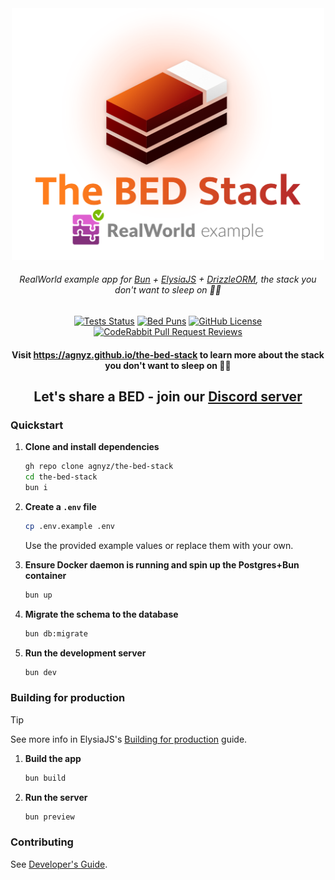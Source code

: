 <div align='center'>

<img src="docs/public/logo.png" alt="Logo for The BED Stack RealWorld example" width=500>

###### _RealWorld example app for [Bun](https://github.com/oven-sh/bun) + [ElysiaJS](https://github.com/elysiajs/elysia) + [DrizzleORM](https://github.com/drizzle-team/drizzle-orm), the stack you don't want to sleep on 🛌💤_

[![Tests Status](https://github.com/agnyz/the-bed-stack/actions/workflows/tests.yml/badge.svg?event=push&branch=main)](https://github.com/agnyz/the-bed-stack/actions/workflows/tests.yml?query=branch%3Amain) [![Bed Puns](https://img.shields.io/badge/bed%20puns-welcome-limegreen)](https://discord.gg/PH4rBdTU) [![GitHub License](https://img.shields.io/github/license/agnyz/the-bed-stack)](https://github.com/agnyz/the-bed-stack/blob/main/LICENSE) [![CodeRabbit Pull Request Reviews](https://img.shields.io/coderabbit/prs/github/agnyz/the-bed-stack?utm_source=oss&utm_medium=github&utm_campaign=agnyz%2Fthe-bed-stack&labelColor=171717&color=FF570A&link=https%3A%2F%2Fcoderabbit.ai&label=CodeRabbit+Reviews)](https://github.com/agnyz/the-bed-stack/pulls)

#### Visit https://agnyz.github.io/the-bed-stack to learn more about the stack you don't want to sleep on 🛌💤

## Let's share a BED - join our [Discord server](https://discord.gg/PH4rBdTU) 

</div>

### Quickstart

1. **Clone and install dependencies**

    ```sh
    gh repo clone agnyz/the-bed-stack
    cd the-bed-stack
    bun i
    ```

2. **Create a `.env` file**

    ```sh
    cp .env.example .env
    ```

    Use the provided example values or replace them with your own.

3. **Ensure Docker daemon is running and spin up the Postgres+Bun container**

    ```sh
    bun up
    ```
3. **Migrate the schema to the database**

    ```sh
    bun db:migrate
    ```

4. **Run the development server**

    ```sh
    bun dev
    ```

### Building for production

> [!TIP]
> See more info in ElysiaJS's [Building for production](https://elysiajs.com/tutorial.html#build-for-production) guide.

1. **Build the app**

    ```sh
    bun build
    ```

2. **Run the server**

    ```sh
    bun preview
    ```

### Contributing

See [Developer's Guide](CONTRIBUTING.md).
